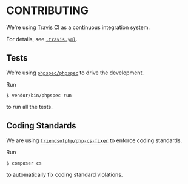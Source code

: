 # CONTRIBUTING

We're using [Travis CI](https://travis-ci.com) as a continuous integration system.
 
For details, see [`.travis.yml`](../.travis.yml). 
 
## Tests

We're using [`phpspec/phpspec`](https://github.com/phpspec/phpspec) to drive the development.

Run

```
$ vendor/bin/phpspec run
```

to run all the tests.

## Coding Standards

We are using [`friendsofphp/php-cs-fixer`](https://github.com/FriendsOfPHP/PHP-CS-Fixer) to enforce coding standards.

Run

```
$ composer cs
```

to automatically fix coding standard violations.
